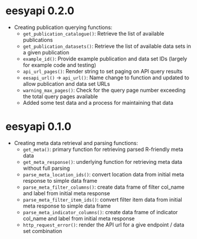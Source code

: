 # eesyapi 0.2.0

* Creating publication querying functions:
  - `get_publication_catalogue()`: Retrieve the list of available publications
  - `get_publication_datasets()`: Retrieve the list of available data sets in a given publication
  - `example_id()`: Provide example publication and data set IDs (largely for example code and testing)
  - `api_url_pages()`: Render string to set paging on API query results
  - `eesapi_url()` -> `api_url()`: Name change to function and updated to allow publication and data set URLs
  - `warning_max_pages()`: Check for the query page number exceeding the total query pages available
  - Added some test data and a process for maintaining that data

# eesyapi 0.1.0

* Creating meta data retrieval and parsing functions:
  - `get_meta()`: primary function for retrieving parsed R-friendly meta data
  - `get_meta_response()`: underlying function for retrieving meta data without full parsing
  - `parse_meta_location_ids()`: convert location data from initial meta response to simple data frame
  - `parse_meta_filter_columns()`: create data frame of filter col_name and label from initial meta response
  - `parse_meta_filter_item_ids()`: convert filter item data from initial meta response to simple data frame
  - `parse_meta_indicator_columns()`: create data frame of indicator col_name and label from initial meta response
  - `http_request_error()`: render the API url for a give endpoint / data set combination
